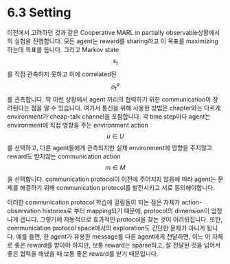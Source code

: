 # 6.3 Setting

이전에서 고려하던 것과 같은 Cooperative MARL in partially observable상황에서의 실험을 진행합니다. 모든 agent는 reward를 sharing하고 이 목표를 maximizing하는데 목표를 둡니다. 그리고 Markov state $$s_t$$를 직접 관측하지 못하고 이에 correlated된 $$o^a_t$$를 관측합니다. 딱 이런 상황에서 agent 끼리의 협력하기 위한 communication이 장려된다는 점을 알 수 있습니다. 여기서 통신을 위해 사용한 방법은 chapter와는 다르게 environment가 cheap-talk channel을 포함합니다. 각 time step마다 agent는 environment에 직접 영향을 주는 environment action $$u \in U$$를 선택하고, 다른 agent들에게 관측되지만 실제 environment에 영향을 주지않고 reward도 받지않는 communication action $$ m \in M$$을 선택합니다. communication protocol이 이전에 주어지지 않음에 따라 agent는 문제를 해결하기 위해 communication protocol를 발전시키고 서로 동의해야합니다. 

 이러한 communication protocol 학습에 걸림돌이 되는 점은 자체가 action-observation histories로 부터 mapping되기 때문에, protocol의 dimension이 엄청나게 큽니다. 그렇기에 자동적으로 효과적인 protocol을 찾는 것이 어려워집니다. 또한, communication protocol space에서의 exploration도 간단한 문제가 아니게 됩니다. 예를 들면, 한 agent가 유용한 message를 다른 agent에게 전달하면, 이느 이 자체로 좋은 reward를 받아야 하지만, 보통 reward는 sparse하고, 잘 전달된 것을 넘어서 좋은 협력을 해냈을 때 보통 좋은 reward를 받기 때문입니다. 



